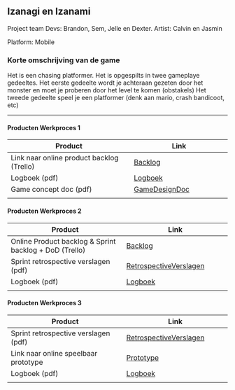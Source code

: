 ## Izanagi en Izanami
Project team
Devs: Brandon, Sem, Jelle en Dexter.
Artist: Calvin en Jasmin

Platform:
Mobile

### Korte omschrijving van de game
Het is een chasing platformer. 
Het is opgespilts in twee gameplaye gedeeltes. 
Het eerste gedeelte wordt je achteraan gezeten door het monster en moet je proberen door het level te komen (obstakels)
Het tweede gedeelte speel je een platformer (denk aan mario, crash bandicoot, etc)

---
#### Producten Werkproces 1
| Product  | Link |
| ------ |  ------ |
| Link naar online product backlog (Trello) | [Backlog]
| Logboek (pdf)                             | [Logboek]
| Game concept doc (pdf)                    | [GameDesignDoc]
|<img width=500/>|<img width=300/>|

#### Producten Werkproces 2
| Product  | Link |
| ------ |  ------ |
| Online Product backlog & Sprint backlog + DoD (Trello)    | [Backlog]
| Sprint retrospective verslagen (pdf)                      | [RetrospectiveVerslagen]
| Logboek (pdf)                                             | [Logboek]
|<img width=500/>|<img width=300/>|
   
#### Producten Werkproces 3
| Product  | Link |
| ------ |  ------ |
| Sprint retrospective verslagen (pdf)  | [RetrospectiveVerslagen]
| Link naar online speelbaar prototype  | [Prototype]
| Logboek (pdf)                         | [Logboek]
|<img width=500/>|<img width=300/>|

   [Backlog]: <https://trello.com/b/cd42mCxv/projectmythe>
   [Logboek]: <https://github.com/itsdexter66/ProjectMythe/blob/master/Producten/project_stand_up_logboek.pdf>
   [GameDesignDoc]: <https://github.com/itsdexter66/ProjectMythe/blob/master/Producten/Mythe.pdf>
   [RetrospectiveVerslagen]: https://github.com/itsdexter66/ProjectMythe/blob/master/Producten/Sprint%20Retrospective.pdf
   [Prototype]: https://drive.google.com/drive/folders/11q6xLOJHXo2NSvz0Hf5Iuff9HJjotYbH?usp=sharing
   
